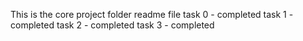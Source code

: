 This is the core project folder readme file
task 0 - completed
task 1 - completed
task 2 - completed
task 3 - completed

